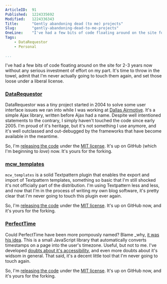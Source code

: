 ```yaml
---
ArticleID:  91
Published:  1224335692
Modified:   1224336343
Title:      "Gently abandoning dead (to me) projects"
Slug:       "gently-abandoning-dead-to-me-projects"
OneLine:    "I've had a few bits of code floating around on the site for 2-3 years now without any serious investment of effort on my part.  It's time to throw in the towel, admit that I'm never actually going to touch them again, and set those loose."
Tags:       
    - DataRequestor
    - Personal

...
```

I've had a few bits of code floating around on the site for 2-3 years now without any serious investment of effort on my part.  It's time to throw in the towel, admit that I'm never actually going to touch them again, and set those loose under a liberal license.

### [DataRequestor][dr_code] ###

DataRequestor was a tiny project started in 2004 to solve some user interface issues we ran into while I was working at [Dallas Airmotive][].  It's a simple Ajax library, written before Ajax had a name.  Despite well intentioned statements to the contrary, I simply haven't touched the code since early 2005.  I'm proud of it's heritage, but it's not something I use anymore, and it's well outclassed and out-debugged by the frameworks that have become available in the meantime.

So, I'm [releasing the code][dr_code] under the [MIT license][].  It's up on GitHub (which I'm beginning to _love_) now.  It's yours for the forking.

[Dallas Airmotive]: http://www.bbaaviationero.com/node/5
[dr_code]: http://github.com/mikewest/datarequestor/tree/master  "GitHub: 'DataRequestor'"
[MIT license]: http://en.wikipedia.org/wiki/Mit_license "Wikipedia: 'MIT License'"

### [mcw_templates][mcw_code] ###

`mcw_templates` is a solid Textpattern plugin that enables the export and import of Textpattern templates, something so basic that I'm still shocked it's not officially part of the distribution.  I'm using Textpattern less and less, and now that I'm in the process of writing my own blog software, it's pretty clear that I'm never going to touch this plugin ever again.

So, I'm [releasing the code][mcw_code] under the [MIT license][].  It's up on GitHub now, and it's yours for the forking.  

[mcw_code]: http://github.com/mikewest/mcw_templates/tree/master "GitHub: 'mcw_templates'"

### [PerfectTime][pt_code] ###

Could PerfectTime have been more pompously named?  Blame _why, [it was his idea][why].  This is a small JavaScript library that automatically converts timestamps on a page into the user's timezone.  Useful, but not to me.  I've developed [doubts about it's accessibility][abbr], and even more doubts about it's widsom in general.  That said, it's a decent little tool that I'm never going to touch again.

So, I'm [releasing the code][pt_code] under the [MIT license][].  It's up on GitHub now, and it's yours for the forking.

[pt_code]: http://github.com/mikewest/perfecttime/tree/master "GitHub: 'PerfectTime'"
[why]: http://redhanded.hobix.com/inspect/showingPerfectTime.html "Whytheluckystiff: 'Showing Perfect Time'"
[abbr]: http://www.isolani.co.uk/blog/access/AccessibilityOfDateTimeMicroformat "Mike Davies: 'The accessibility of the date-time pattern in Microformats'"